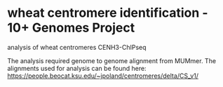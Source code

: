 # wheat centromere identification - 10+ Genomes Project
analysis of wheat centromeres CENH3-ChIPseq


The analysis required genome to genome alignment from MUMmer.  The alignments used for analysis can be found here: https://people.beocat.ksu.edu/~jpoland/centromeres/delta/CS_v1/
